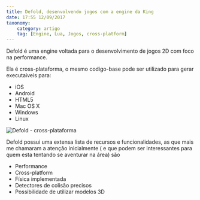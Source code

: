 ```yaml
---
title: Defold, desenvolvendo jogos com a engine da King
date: 17:55 12/09/2017
taxonomy:
    category: artigo
    tag: [Engine, Lua, Jogos, cross-platform]
---
```


Defold é uma engine voltada para o desenvolvimento de jogos 2D com foco na performance.

Ela é cross-plataforma, o mesmo codigo-base pode ser utilizado para gerar executaiveis para:

  - iOS
  - Android
  - HTML5
  - Mac OS X
  - Windows
  - Linux


![Defold - cross-plataforma](https://www.defold.com/static/animations/platforms.gif)

Defold possui uma extensa lista de recursos e funcionalidades, as que mais me chamaram a atenção inicialmente ( e que podem ser interessantes para quem esta tentando se aventurar na área) são 

 - Performance
 - Cross-platform
 - Física implementada
 - Detectores de colisão precisos
 - Possibilidade de utilizar modelos 3D 

